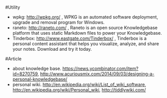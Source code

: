 #Utility
* wpkg: http://wpkg.org/ , WPKG is an automated software deployment, upgrade and removal program for Windows. 
* raneto: http://raneto.com/ , Raneto is an open source Knowledgebase platform that uses static Markdown files to power your Knowledgebase.
* Tinderbox: http://www.eastgate.com/Tinderbox/ , Tinderbox is a personal content assistant that helps you visualize, analyze, and share your notes. Download and try it today.

#Article
* about knowledge base. https://news.ycombinator.com/item?id=8270759, http://www.acuriousmix.com/2014/09/03/designing-a-personal-knowledgebase/
* personal wiki. http://en.wikipedia.org/wiki/List_of_wiki_software, http://en.wikipedia.org/wiki/Personal_wiki, http://tiddlywiki.com/
